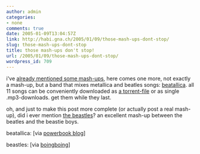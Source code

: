 ```yaml
---
author: admin
categories:
- none
comments: true
date: 2005-01-09T13:04:57Z
link: http://habi.gna.ch/2005/01/09/those-mash-ups-dont-stop/
slug: those-mash-ups-dont-stop
title: those mash-ups don't stop!
url: /2005/01/09/those-mash-ups-dont-stop/
wordpress_id: 709
---
```


i've [already mentioned some mash-ups](http://habi.gna.ch/blog/mt-search.cgi?IncludeBlogs=1&search=mash+up), here comes one more, not exactly a mash-up, but a band that mixes metallica and beatles songs: [beatallica](http://www.beatallica.com/). all 11 songs can be conveniently downloaded as [a torrent-file](http://waxy.org/bt/torrents/Beatallica.torrent) or as single .mp3-downloads. get them while they last.



oh, and just to make this post more complete (or actually post a real mash-up), did i ever mention [the beastles](http://halley.lunarpages.com/~djbc002/beastles/)? an excellent mash-up between the beatles and the beastie boys.



beatallica: [via [powerbook blog](http://powerbook.blogger.de/stories/202721/)]
  
beastles: [via [boingboing](http://www.boingboing.net/2004/12/21/meet_the_beastles.html)]

